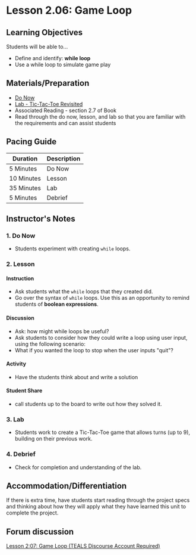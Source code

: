 # Lesson 2.06: Game Loop

## Learning Objectives
Students will be able to... 
* Define and identify: **while loop**
* Use a while loop to simulate game play

## Materials/Preparation
* [Do Now]
* [Lab - Tic-Tac-Toe Revisited]
* Associated Reading - section 2.7 of Book
* Read through the do now, lesson, and lab so that you are familiar with the requirements and can assist students

## Pacing Guide
| **Duration**   | **Description** |
| ---------- | ----------- |
| 5 Minutes  | Do Now      |
| 10 Minutes | Lesson      |
| 35 Minutes | Lab         |
| 5 Minutes | Debrief  |

## Instructor's Notes

### 1. Do Now
* Students experiment with creating `while` loops.

### 2. Lesson

#### Instruction
* Ask students what the `while` loops that they created did. 
* Go over the syntax of `while` loops. Use this as an opportunity to remind students of **boolean expressions**.

#### Discussion
* Ask: how might while loops be useful?
* Ask students to consider how they could write a loop using user input, using the following scenario:
* What if you wanted the loop to stop when the user inputs "quit"? 

#### Activity
* Have the students think about and write a solution

#### Student Share
* call students up to the board to write out how they solved it.

### 3. Lab
* Students work to create a Tic-Tac-Toe game that allows turns (up to 9), building on their previous work.

### 4. Debrief
* Check for completion and understanding of the lab. 

## Accommodation/Differentiation
If there is extra time, have students start reading through the project specs and thinking about how they will apply what they have learned this unit to complete the project.

## Forum discussion
[Lesson 2:07: Game Loop (TEALS Discourse Account Required)](https://forums.tealsk12.org/c/2nd-semester-unit-2/lesson-2-07-game-loop)
  
[Do Now]:do_now.md
[Lab - Tic-Tac-Toe Revisited]:lab.md
